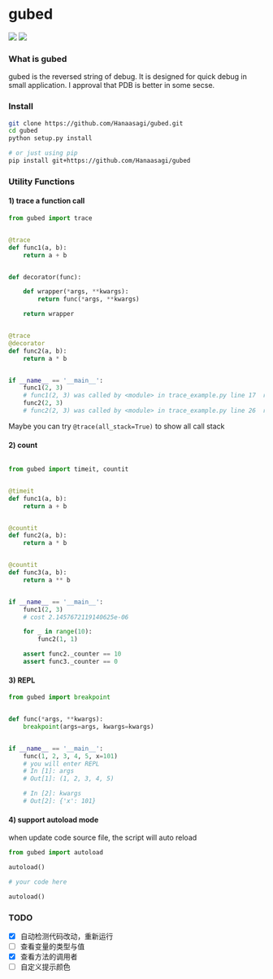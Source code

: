 # gubed

![](https://img.shields.io/badge/Python-27-A2D7DD.svg)
![](https://img.shields.io/badge/Python-34-7EC7D8.svg)

### What is gubed

gubed is the reversed string of debug. It is designed for quick debug in small application. I approval that PDB is better in some secse.

### Install

```Bash
git clone https://github.com/Hanaasagi/gubed.git
cd gubed
python setup.py install

# or just using pip
pip install git+https://github.com/Hanaasagi/gubed
```

### Utility Functions

#### 1) trace a function call


```Python
from gubed import trace


@trace
def func1(a, b):
    return a + b


def decorator(func):

    def wrapper(*args, **kwargs):
        return func(*args, **kwargs)

    return wrapper


@trace
@decorator
def func2(a, b):
    return a * b


if __name__ == '__main__':
    func1(2, 3)
    # func1(2, 3) was called by <module> in trace_example.py line 17  return 5
    func2(2, 3)
    # func2(2, 3) was called by <module> in trace_example.py line 26  return 6
```

Maybe you can try `@trace(all_stack=True)` to show all call stack

#### 2) count

```Python

from gubed import timeit, countit


@timeit
def func1(a, b):
    return a + b


@countit
def func2(a, b):
    return a * b


@countit
def func3(a, b):
    return a ** b


if __name__ == '__main__':
    func1(2, 3)
    # cost 2.1457672119140625e-06

    for _ in range(10):
        func2(1, 1)

    assert func2._counter == 10
    assert func3._counter == 0
```

#### 3) REPL

```Python
from gubed import breakpoint


def func(*args, **kwargs):
    breakpoint(args=args, kwargs=kwargs)


if __name__ == '__main__':
    func(1, 2, 3, 4, 5, x=101)
    # you will enter REPL
    # In [1]: args
    # Out[1]: (1, 2, 3, 4, 5)

    # In [2]: kwargs
    # Out[2]: {'x': 101}
```

#### 4) support autoload mode

when update code source file, the script will auto reload

```Python
from gubed import autoload

autoload()

# your code here

autoload()
```

### TODO

- [x] 自动检测代码改动，重新运行
- [ ] 查看变量的类型与值
- [x] 查看方法的调用者
- [ ] 自定义提示颜色
